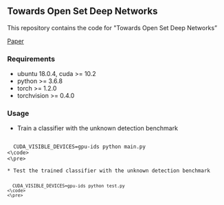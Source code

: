 ## Towards Open Set Deep Networks

This repository contains the code for "Towards Open Set Deep Networks”

[Paper](https://arxiv.org/abs/1511.06233)

### Requirements
* ubuntu 18.0.4, cuda >= 10.2
* python >= 3.6.8
* torch >= 1.2.0
* torchvision >= 0.4.0 

### Usage

* Train a classifier with the unknown detection benchmark
<pre>
<code>
  CUDA_VISIBLE_DEVICES=gpu-ids python main.py
<\code>  
<\pre>  

* Test the trained classifier with the unknown detection benchmark
<pre>
<code>
  CUDA_VISIBLE_DEVICES=gpu-ids python test.py
<\code>
<\pre>
